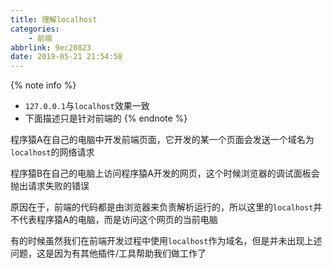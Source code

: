 ```yaml
---
title: 理解localhost
categories:
    - 前端
abbrlink: 9ec20823
date: 2019-05-21 21:54:58
---
```


{% note info %}
- `127.0.0.1`与`localhost`效果一致
- 下面描述只是针对前端的
{% endnote %}

程序猿A在自己的电脑中开发前端页面，它开发的某一个页面会发送一个域名为`localhost`的网络请求

程序猿B在自己的电脑上访问程序猿A开发的网页，这个时候浏览器的调试面板会抛出请求失败的错误

原因在于，前端的代码都是由浏览器来负责解析运行的，所以这里的`localhost`并不代表程序猿A的电脑，而是访问这个网页的当前电脑

有的时候虽然我们在前端开发过程中使用`localhost`作为域名，但是并未出现上述问题，这是因为有其他插件/工具帮助我们做工作了